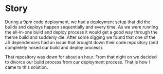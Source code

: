 # Story

During a 9pm code deployment, we had a deployment setup that did the builds and deploys happen sequentially and every time. As we were running the all-in-one build and deploy process it would get a good way through the theme build and suddenly die. After some digging we found that one of the JS dependencies had an issue that brought down their code repository (and completely hosed our build and deploy process).

That repository was down for about an hour. From that night on we decided to divorce our build process from our deployment process. That is how I came to this solution.